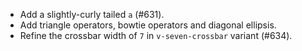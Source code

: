  * Add a slightly-curly tailed `a` (#631).
 * Add triangle operators, bowtie operators and diagonal ellipsis.
 * Refine the crossbar width of `7` in `v-seven-crossbar` variant (#634).